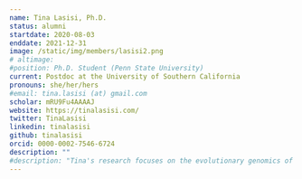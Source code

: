 ```yaml
---
name: Tina Lasisi, Ph.D.
status: alumni
startdate: 2020-08-03
enddate: 2021-12-31
image: /static/img/members/lasisi2.png
# altimage:
#position: Ph.D. Student (Penn State University)
current: Postdoc at the University of Southern California
pronouns: she/her/hers
#email: tina.lasisi (at) gmail.com
scholar: mRU9Fu4AAAAJ
website: https://tinalasisi.com/
twitter: TinaLasisi
linkedin: tinalasisi
github: tinalasisi
orcid: 0000-0002-7546-6724
description: ""
#description: "Tina's research focuses on the evolutionary genomics of human scalp hair morphology and is funded by the National Science Foundation and the Wenner-Gren Foundation. Her work is interdisciplinary and includes image analysis, human evolutionary genomics as well as experimental work on heat transfer and human thermoregulation."
---
```

